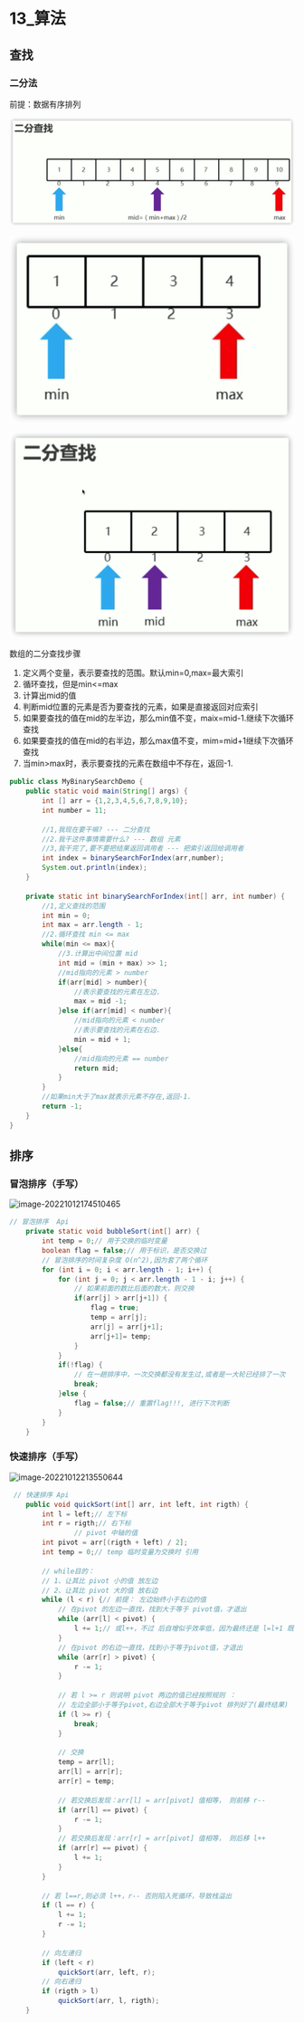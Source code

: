 # 13_算法

## 查找

### 二分法

前提：数据有序排列

![image-20221121170510037](Pic/image-20221121170510037.png)

![image-20221121170529522](Pic/image-20221121170529522.png)

 ![image-20221121170604801](Pic/image-20221121170604801.png)

数组的二分查找步骤

1. 定义两个变量，表示要查找的范围。默认min=0,max=最大索引 
2. 循环查找，但是min<=max 
3. 计算出mid的值
4. 判断mid位置的元素是否为要查找的元素，如果是直接返回对应索引
5. 如果要查找的值在mid的左半边，那么min值不变，maⅸ=mid-1.继续下次循环查找 
6. 如果要查找的值在mid的右半边，那么max值不变，mim=mid+1继续下次循环查找 
7. 当min>max时，表示要查找的元素在数组中不存在，返回-1.

```java
public class MyBinarySearchDemo {
    public static void main(String[] args) {
        int [] arr = {1,2,3,4,5,6,7,8,9,10};
        int number = 11;

        //1,我现在要干嘛? --- 二分查找
        //2.我干这件事情需要什么? --- 数组 元素
        //3,我干完了,要不要把结果返回调用者 --- 把索引返回给调用者
        int index = binarySearchForIndex(arr,number);
        System.out.println(index);
    }

    private static int binarySearchForIndex(int[] arr, int number) {
        //1,定义查找的范围
        int min = 0;
        int max = arr.length - 1;
        //2.循环查找 min <= max
        while(min <= max){
            //3.计算出中间位置 mid
            int mid = (min + max) >> 1;
            //mid指向的元素 > number
            if(arr[mid] > number){
                //表示要查找的元素在左边.
                max = mid -1;
            }else if(arr[mid] < number){
                //mid指向的元素 < number
                //表示要查找的元素在右边.
                min = mid + 1;
            }else{
                //mid指向的元素 == number
                return mid;
            }
        }
        //如果min大于了max就表示元素不存在,返回-1.
        return -1;
    }
}
```



## 排序

### 冒泡排序（手写）

![image-20221012174510465](/Users/kaixin/Library/Application%20Support/typora-user-images/image-20221012174510465.png)

```java
// 冒泡排序  Api
    private static void bubbleSort(int[] arr) {
        int temp = 0;// 用于交换的临时变量 
        boolean flag = false;// 用于标识，是否交换过 
        // 冒泡排序的时间复杂度 O(n^2),因为套了两个循环
        for (int i = 0; i < arr.length - 1; i++) {
            for (int j = 0; j < arr.length - 1 - i; j++) {
                // 如果前面的数比后面的数大，则交换
                if(arr[j] > arr[j+1]) {
                    flag = true;
                    temp = arr[j];
                    arr[j] = arr[j+1];
                    arr[j+1]= temp;
                }
            }
            if(!flag) {
                // 在一趟排序中，一次交换都没有发生过,或者是一大轮已经排了一次
                break;
            }else {
                flag = false;// 重置flag!!!, 进行下次判断
            }
        }
    }
```

### 快速排序（手写）

![image-20221012213550644](/Users/kaixin/Library/Application%20Support/typora-user-images/image-20221012213550644.png)

```java
 // 快速排序 Api
    public void quickSort(int[] arr, int left, int rigth) {
        int l = left;// 左下标
        int r = rigth;// 右下标
				// pivot 中轴的值
        int pivot = arr[(rigth + left) / 2];
        int temp = 0;// temp 临时变量为交换时 引用

        // while目的：
        // 1、让其比 pivot 小的值 放左边
        // 2、让其比 pivot 大的值 放右边
        while (l < r) {// 前提： 左边始终小于右边的值
            // 在pivot 的左边一直找，找到大于等于 pivot值，才退出
            while (arr[l] < pivot) {
                l += 1;// 或l++，不过 后自增似乎效率低，因为最终还是 l=l+1 既 l+=1
            }
            // 在pivot 的右边一直找，找到小于等于pivot值，才退出
            while (arr[r] > pivot) {
                r -= 1;
            }

            // 若 l >= r 则说明 pivot 两边的值已经按照规则 ：
            // 左边全部小于等于pivot,右边全部大于等于pivot 排列好了(最终结果)
            if (l >= r) {
                break;
            }

            // 交换
            temp = arr[l];
            arr[l] = arr[r];
            arr[r] = temp;

            // 若交换后发现：arr[l] = arr[pivot] 值相等， 则前移 r--
            if (arr[l] == pivot) {
                r -= 1;
            }
            // 若交换后发现：arr[r] = arr[pivot] 值相等， 则后移 l++
            if (arr[r] == pivot) {
                l += 1;
            }
        }

        // 若 l==r,则必须 l++，r-- 否则陷入死循环，导致栈溢出
        if (l == r) {
            l += 1;
            r -= 1;
        }

        // 向左递归
        if (left < r)
            quickSort(arr, left, r);
        // 向右递归
        if (rigth > l)
            quickSort(arr, l, rigth);
    }
```